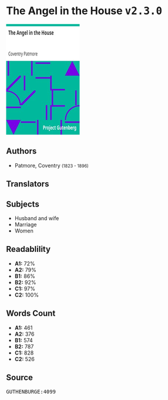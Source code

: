 # The Angel in the House <kbd>v2.3.0</kbd>

![](./cover.medium.jpg "")

## Authors


 - Patmore, Coventry <small>(1823 - 1896)</small>

## Translators



## Subjects


 - Husband and wife
 - Marriage
 - Women

## Readablility


 - **A1:** 72%
 - **A2:** 79%
 - **B1:** 86%
 - **B2:** 92%
 - **C1:** 97%
 - **C2:** 100%

## Words Count


 - **A1:** 461
 - **A2:** 376
 - **B1:** 574
 - **B2:** 787
 - **C1:** 828
 - **C2:** 526

## Source


<kbd>GUTHENBURGE:4099</kbd>
